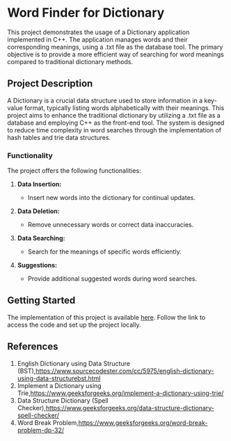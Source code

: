 # Word Finder for Dictionary

This project demonstrates the usage of a Dictionary application implemented in C++. The application manages words and their corresponding meanings, using a .txt file as the database tool. The primary objective is to provide a more efficient way of searching for word meanings compared to traditional dictionary methods.

## Project Description
A Dictionary is a crucial data structure used to store information in a key-value format, typically listing words alphabetically with their meanings. This project aims to enhance the traditional dictionary by utilizing a .txt file as a database and employing C++ as the front-end tool. The system is designed to reduce time complexity in word searches through the implementation of hash tables and trie data structures.

### Functionality
The project offers the following functionalities:

1. **Data Insertion:**
   - Insert new words into the dictionary for continual updates.

2. **Data Deletion:**
   - Remove unnecessary words or correct data inaccuracies.

3. **Data Searching:**
   - Search for the meanings of specific words efficiently.

4. **Suggestions:**
   - Provide additional suggested words during word searches.

## Getting Started
The implementation of this project is available [here](https://1drv.ms/f/s!AvgohQFkZ3gHkm0DWWL1Q6CDxSof). Follow the link to access the code and set up the project locally.

## References
1. English Dictionary using Data Structure (BST),https://www.sourcecodester.com/cc/5975/english-dictionary-using-data-structurebst.html
2. Implement a Dictionary using Trie,https://www.geeksforgeeks.org/implement-a-dictionary-using-trie/
3. Data Structure Dictionary (Spell Checker),https://www.geeksforgeeks.org/data-structure-dictionary-spell-checker/
4. Word Break Problem,https://www.geeksforgeeks.org/word-break-problem-dp-32/

